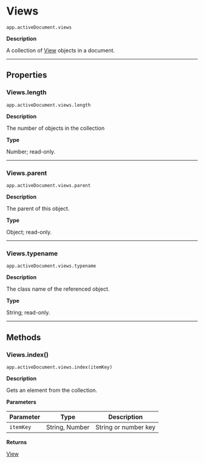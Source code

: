 <a id="jsobjref-views"></a>

# Views

`app.activeDocument.views`

**Description**

A collection of [View](View.md#jsobjref-view) objects in a document.

---

## Properties

<a id="jsobjref-views-length"></a>

### Views.length

`app.activeDocument.views.length`

**Description**

The number of objects in the collection

**Type**

Number; read-only.

---

<a id="jsobjref-views-parent"></a>

### Views.parent

`app.activeDocument.views.parent`

**Description**

The parent of this object.

**Type**

Object; read-only.

---

<a id="jsobjref-views-typename"></a>

### Views.typename

`app.activeDocument.views.typename`

**Description**

The class name of the referenced object.

**Type**

String; read-only.

---

## Methods

<a id="jsobjref-views-index"></a>

### Views.index()

`app.activeDocument.views.index(itemKey)`

**Description**

Gets an element from the collection.

**Parameters**

| Parameter   | Type           | Description          |
|-------------|----------------|----------------------|
| `itemKey`   | String, Number | String or number key |

**Returns**

[View](View.md#jsobjref-view)
